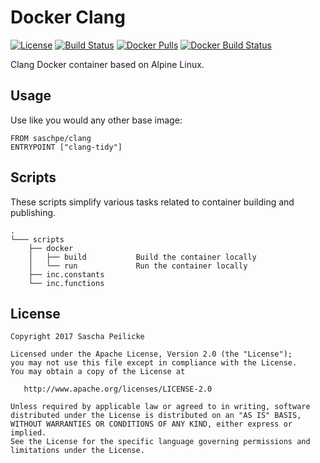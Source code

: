 # Docker Clang
[![License](http://img.shields.io/:license-apache-blue.svg)](http://www.apache.org/licenses/LICENSE-2.0.html)
[![Build Status](https://travis-ci.org/saschpe/docker-clang.svg?branch=master)](https://travis-ci.org/saschpe/docker-clang)
[![Docker Pulls](https://img.shields.io/docker/pulls/saschpe/clang.svg)](https://hub.docker.com/r/saschpe/docker-clang/)
[![Docker Build Status](https://img.shields.io/docker/build/saschpe/clang.svg)](https://hub.docker.com/r/saschpe/docker-clang/)

Clang Docker container based on Alpine Linux.


## Usage
Use like you would any other base image:

    FROM saschpe/clang
    ENTRYPOINT ["clang-tidy"]


## Scripts
These scripts simplify various tasks related to container building and
publishing.

    .
    └─── scripts
        ├── docker
        │   ├── build           Build the container locally
        │   └── run             Run the container locally
        ├── inc.constants
        └── inc.functions


## License

    Copyright 2017 Sascha Peilicke

    Licensed under the Apache License, Version 2.0 (the "License");
    you may not use this file except in compliance with the License.
    You may obtain a copy of the License at

       http://www.apache.org/licenses/LICENSE-2.0

    Unless required by applicable law or agreed to in writing, software
    distributed under the License is distributed on an "AS IS" BASIS,
    WITHOUT WARRANTIES OR CONDITIONS OF ANY KIND, either express or implied.
    See the License for the specific language governing permissions and
    limitations under the License.
